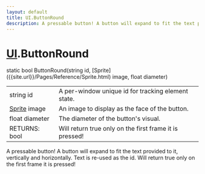 ```yaml
---
layout: default
title: UI.ButtonRound
description: A pressable button! A button will expand to fit the text provided to it, vertically and horizontally. Text is re-used as the id. Will return true only on the first frame it is pressed!
---
```

# [UI]({{site.url}}/Pages/Reference/UI.html).ButtonRound

<div class='signature' markdown='1'>
static bool ButtonRound(string id, [Sprite]({{site.url}}/Pages/Reference/Sprite.html) image, float diameter)
</div>

|  |  |
|--|--|
|string id|A per-window unique id for tracking element state.|
|[Sprite]({{site.url}}/Pages/Reference/Sprite.html) image|An image to display as the face of the button.|
|float diameter|The diameter of the button's visual.|
|RETURNS: bool|Will return true only on the first frame it is pressed!|

A pressable button! A button will expand to fit the text provided to it,
vertically and horizontally. Text is re-used as the id. Will return true only on
the first frame it is pressed!



